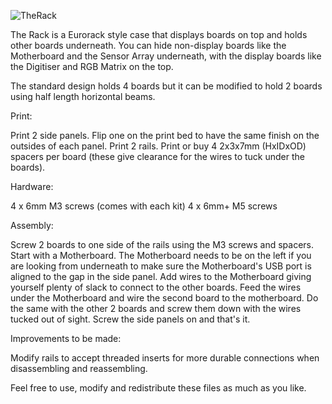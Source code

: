 ![TheRack](https://user-images.githubusercontent.com/119873634/205947803-d8bb4e63-913e-4e04-8fff-626e3f370b8b.jpg)

The Rack is a Eurorack style case that displays boards on top and holds other boards underneath. 
You can hide non-display boards like the Motherboard and the Sensor Array underneath, 
with the display boards like the Digitiser and RGB Matrix on the top.

The standard design holds 4 boards but it can be modified to hold 2 boards using half length 
horizontal beams. 

Print:

Print 2 side panels. Flip one on the print bed to have the same finish on the outsides of each panel. 
Print 2 rails. 
Print or buy 4 2x3x7mm (HxIDxOD) spacers per board (these give clearance for the wires to tuck under the boards). 

Hardware:

4 x 6mm M3 screws (comes with each kit)
4 x 6mm+ M5 screws

Assembly:

Screw 2 boards to one side of the rails using the M3 screws and spacers. Start with a Motherboard. 
The Motherboard needs to be on the left if you are looking from underneath to make sure
the Motherboard's USB port is aligned to the gap in the side panel. 
Add wires to the Motherboard giving yourself plenty of slack to connect to the other boards. 
Feed the wires under the Motherboard and wire the second board to the motherboard. 
Do the same with the other 2 boards and screw them down with the wires tucked out of sight. 
Screw the side panels on and that's it. 

Improvements to be made:

Modify rails to accept threaded inserts for more durable connections when disassembling and reassembling. 



Feel free to use, modify and redistribute these files as much as you like.

